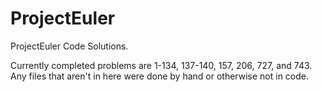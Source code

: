 # ProjectEuler
ProjectEuler Code Solutions.

Currently completed problems are 1-134, 137-140, 157, 206, 727, and 743. Any files that aren't in here were done by hand or otherwise not in code.
